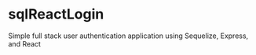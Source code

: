# sqlReactLogin
Simple full stack user authentication application using Sequelize, Express, and React
